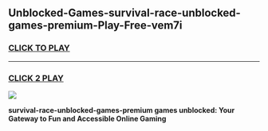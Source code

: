 
## Unblocked-Games-survival-race-unblocked-games-premium-Play-Free-vem7i
<h3>
<a href="https://premium76.site?title=survival-race-unblocked-games-premium&ref=18A">CLICK TO PLAY</a></h3>
<hr>

<h3>
<a href="https://premium76.site?title=survival-race-unblocked-games-premium&ref=18A">CLICK 2 PLAY</a>
  
</h3>

<a href="https://premium76.site?title=survival-race-unblocked-games-premium&ref=18A"><img src="https://clearcache.store/games.png"></a>


**survival-race-unblocked-games-premium games unblocked: Your Gateway to Fun and Accessible Online Gaming**
